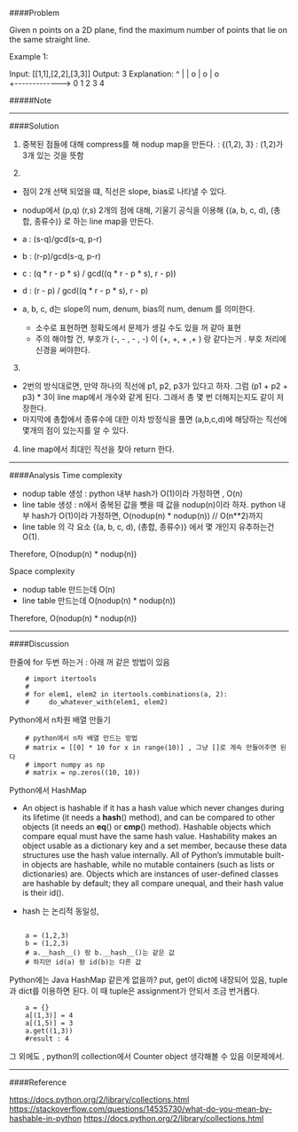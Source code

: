 ####Problem

Given n points on a 2D plane, find the maximum number of points that lie on the same straight line.

Example 1:

Input: [[1,1],[2,2],[3,3]]
Output: 3
Explanation:
^
|
|        o
|     o
|  o  
+------------->
0  1  2  3  4

#####Note

- - -
####Solution

1) 중복된 점들에 대해 compress를 해 nodup map을 만든다. 
 : {(1,2), 3} : (1,2)가 3개 있는 것을 뜻함

2) 
- 점이 2개 선택 되었을 떄, 직선은 slope, bias로 나타낼 수 있다.
- nodup에서 (p,q) (r,s) 2개의 점에 대해, 기울기 공식을 이용해 {(a, b, c, d), (총합, 종류수)} 로 하는 line map을 만든다.
- a : (s-q)/gcd(s-q, p-r) 
- b : (r-p)/gcd(s-q, p-r)
- c : (q * r - p * s) / gcd((q * r - p * s), r - p)) 
- d : (r - p) / gcd((q * r - p * s), r - p)

- a, b, c, d는 slope의 num, denum, bias의 num, denum 를 의미한다. 
    * 소수로 표현하면 정확도에서 문제가 생길 수도 있을 꺼 같아 표현
    * 주의 해야할 건, 부호가 (-, - , - , -) 이 (+, +, + ,+ ) 랑 같다는거 . 부호 처리에 신경을 써야한다. 

3)
- 2번의 방식대로면, 만약 하나의 직선에 p1, p2, p3가 있다고 하자. 그럼 (p1 + p2 + p3) * 3이 line map에서 개수와 같게 된다. 그래서 총 몇 번 더해지는지도 같이 저장한다.
- 마지막에 총합에서 종류수에 대한 이차 방정식을 풀면 (a,b,c,d)에 해당하는 직선에 몇개의 점이 있는지를 알 수 있다. 

4) line map에서 최대인 직선을 찾아 return 한다.

- - - 
####Analysis
Time complexity

- nodup table 생성 : python 내부 hash가 O(1)이라 가정하면 , O(n)
- line table 생성 : n에서 중복된 값을 뺏을 때 값을 nodup(n)이라 하자. python 내부 hash가 O(1)이라 가정하면, O(nodup(n) * nodup(n)) // O(n**2)까지 
- line table 의 각 요소 {(a, b, c, d), (총합, 종류수)} 에서 몇 개인지 유추하는건 O(1).

Therefore,  O(nodup(n) * nodup(n))

Space complexity

- nodup table 만드는데  O(n)
- line table 만드는데  O(nodup(n) * nodup(n))

Therefore,  O(nodup(n) * nodup(n))
- - -
####Discussion

한줄에 for 두번 하는거 : 아래 꺼 같은 방법이 있음

        # import itertools
        #
        # for elem1, elem2 in itertools.combinations(a, 2):
        #     do_whatever_with(elem1, elem2)

        
Python에서 n차원 배열 만들기

        # python에서 n차 배열 만드는 방법
        # matrix = [[0] * 10 for x in range(10)] , 그냥 []로 계속 만들어주면 된다 
        # import numpy as np                                              
        # matrix = np.zeros((10, 10)) 

Python에서 HashMap

- An object is hashable if it has a hash value which never changes during its lifetime (it needs a __hash__() method), and can be compared to other objects (it needs an __eq__() or __cmp__() method). Hashable objects which compare equal must have the same hash value.
Hashability makes an object usable as a dictionary key and a set member, because these data structures use the hash value internally.
All of Python’s immutable built-in objects are hashable, while no mutable containers (such as lists or dictionaries) are. Objects which are instances of user-defined classes are hashable by default; they all compare unequal, and their hash value is their id().

- hash 는 논리적 동일성, 
<pre><code>
    a = (1,2,3)
    b = (1,2,3)
    # a.__hash__() 랑 b.__hash__()는 같은 값 
    # 하지만 id(a) 랑 id(b)는 다른 값 
</code></pre>


Python에는 Java HashMap 같은게 없을까? put, get이 dict에 내장되어 있음, tuple과 dict를 이용하면 된다. 이 때 tuple은 assignment가 안되서 조금 번거롭다.  
        
        a = {}
        a[(1,3)] = 4
        a[(1,5)] = 3
        a.get((1,3))
        #result : 4
      
그 외에도 , python의 collection에서 Counter object 생각해볼 수 있음 이문제에서.

- - -


####Reference

https://docs.python.org/2/library/collections.html
https://stackoverflow.com/questions/14535730/what-do-you-mean-by-hashable-in-python
https://docs.python.org/2/library/collections.html